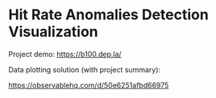 # Hit Rate Anomalies Detection Visualization

Project demo: https://b100.dep.la/

Data plotting solution (with project summary):

https://observablehq.com/d/50e6251afbd66975
